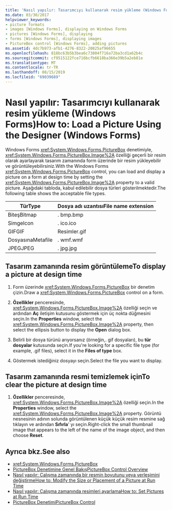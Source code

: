 ```yaml
---
title: 'Nasıl yapılır: Tasarımcıyı kullanarak resim yükleme (Windows Forms)'
ms.date: 03/30/2017
helpviewer_keywords:
- picture formats
- images [Windows Forms], displaying on Windows Forms
- pictures [Windows Forms], displaying
- forms [Windows Forms], displaying images
- PictureBox control [Windows Forms], adding pictures
ms.assetid: 4dc7b973-afb1-4276-8322-20825af96655
ms.openlocfilehash: 818bc63b5b3bea6c73804f716a72ba3cd1a62b4c
ms.sourcegitcommit: cf9515122fce716bcfb6618ba366e39b5a2eb81e
ms.translationtype: MT
ms.contentlocale: tr-TR
ms.lasthandoff: 08/15/2019
ms.locfileid: "69039689"
---
```

# <a name="how-to-load-a-picture-using-the-designer-windows-forms"></a><span data-ttu-id="ecd09-102">Nasıl yapılır: Tasarımcıyı kullanarak resim yükleme (Windows Forms)</span><span class="sxs-lookup"><span data-stu-id="ecd09-102">How to: Load a Picture Using the Designer (Windows Forms)</span></span>

<span data-ttu-id="ecd09-103">Windows Forms <xref:System.Windows.Forms.PictureBox> denetimiyle, <xref:System.Windows.Forms.PictureBox.Image%2A> özelliği geçerli bir resim olarak ayarlayarak tasarım zamanında form üzerinde bir resim yükleyebilir ve görüntüleyebilirsiniz.</span><span class="sxs-lookup"><span data-stu-id="ecd09-103">With the Windows Forms <xref:System.Windows.Forms.PictureBox> control, you can load and display a picture on a form at design time by setting the <xref:System.Windows.Forms.PictureBox.Image%2A> property to a valid picture.</span></span> <span data-ttu-id="ecd09-104">Aşağıdaki tabloda, kabul edilebilir dosya türleri gösterilmektedir.</span><span class="sxs-lookup"><span data-stu-id="ecd09-104">The following table shows the acceptable file types.</span></span>

|<span data-ttu-id="ecd09-105">Tür</span><span class="sxs-lookup"><span data-stu-id="ecd09-105">Type</span></span>|<span data-ttu-id="ecd09-106">Dosya adı uzantısı</span><span class="sxs-lookup"><span data-stu-id="ecd09-106">File name extension</span></span>|
|---|---|
|<span data-ttu-id="ecd09-107">Biteş</span><span class="sxs-lookup"><span data-stu-id="ecd09-107">Bitmap</span></span>|<span data-ttu-id="ecd09-108">. bmp</span><span class="sxs-lookup"><span data-stu-id="ecd09-108">.bmp</span></span>|
|<span data-ttu-id="ecd09-109">Simge</span><span class="sxs-lookup"><span data-stu-id="ecd09-109">Icon</span></span>|<span data-ttu-id="ecd09-110">. ico</span><span class="sxs-lookup"><span data-stu-id="ecd09-110">.ico</span></span>|
|<span data-ttu-id="ecd09-111">GIF</span><span class="sxs-lookup"><span data-stu-id="ecd09-111">GIF</span></span>|<span data-ttu-id="ecd09-112">Resimler</span><span class="sxs-lookup"><span data-stu-id="ecd09-112">.gif</span></span>|
|<span data-ttu-id="ecd09-113">Dosyasına</span><span class="sxs-lookup"><span data-stu-id="ecd09-113">Metafile</span></span>|<span data-ttu-id="ecd09-114">. wmf</span><span class="sxs-lookup"><span data-stu-id="ecd09-114">.wmf</span></span>|
|<span data-ttu-id="ecd09-115">JPEG</span><span class="sxs-lookup"><span data-stu-id="ecd09-115">JPEG</span></span>|<span data-ttu-id="ecd09-116">. jpg</span><span class="sxs-lookup"><span data-stu-id="ecd09-116">.jpg</span></span>|

## <a name="to-display-a-picture-at-design-time"></a><span data-ttu-id="ecd09-117">Tasarım zamanında resim görüntüleme</span><span class="sxs-lookup"><span data-stu-id="ecd09-117">To display a picture at design time</span></span>

1. <span data-ttu-id="ecd09-118">Form üzerinde <xref:System.Windows.Forms.PictureBox> bir denetim çizin.</span><span class="sxs-lookup"><span data-stu-id="ecd09-118">Draw a <xref:System.Windows.Forms.PictureBox> control on a form.</span></span>

2. <span data-ttu-id="ecd09-119">**Özellikler** penceresinde, <xref:System.Windows.Forms.PictureBox.Image%2A> özelliği seçin ve ardından **Aç** iletişim kutusunu göstermek için üç nokta düğmesini seçin.</span><span class="sxs-lookup"><span data-stu-id="ecd09-119">In the **Properties** window, select the <xref:System.Windows.Forms.PictureBox.Image%2A> property, then select the ellipsis button to display the **Open** dialog box.</span></span>

3. <span data-ttu-id="ecd09-120">Belirli bir dosya türünü arıyorsanız (örneğin,. gif dosyaları), bu **tür dosyalar** kutusunda seçin.</span><span class="sxs-lookup"><span data-stu-id="ecd09-120">If you're looking for a specific file type (for example, .gif files), select it in the **Files of type** box.</span></span>

4. <span data-ttu-id="ecd09-121">Göstermek istediğiniz dosyayı seçin.</span><span class="sxs-lookup"><span data-stu-id="ecd09-121">Select the file you want to display.</span></span>

## <a name="to-clear-the-picture-at-design-time"></a><span data-ttu-id="ecd09-122">Tasarım zamanında resmi temizlemek için</span><span class="sxs-lookup"><span data-stu-id="ecd09-122">To clear the picture at design time</span></span>

1. <span data-ttu-id="ecd09-123">**Özellikler** penceresinde, <xref:System.Windows.Forms.PictureBox.Image%2A> özelliği seçin.</span><span class="sxs-lookup"><span data-stu-id="ecd09-123">In the **Properties** window, select the <xref:System.Windows.Forms.PictureBox.Image%2A> property.</span></span> <span data-ttu-id="ecd09-124">Görüntü nesnesinin adının solunda görüntülenen küçük küçük resim resmine sağ tıklayın ve ardından **Sıfırla**' yı seçin.</span><span class="sxs-lookup"><span data-stu-id="ecd09-124">Right-click the small thumbnail image that appears to the left of the name of the image object, and then choose **Reset**.</span></span>

## <a name="see-also"></a><span data-ttu-id="ecd09-125">Ayrıca bkz.</span><span class="sxs-lookup"><span data-stu-id="ecd09-125">See also</span></span>

- <xref:System.Windows.Forms.PictureBox>
- [<span data-ttu-id="ecd09-126">PictureBox Denetimine Genel Bakış</span><span class="sxs-lookup"><span data-stu-id="ecd09-126">PictureBox Control Overview</span></span>](picturebox-control-overview-windows-forms.md)
- [<span data-ttu-id="ecd09-127">Nasıl yapılır: Çalışma zamanında bir resmin boyutunu veya yerleşimini değiştirme</span><span class="sxs-lookup"><span data-stu-id="ecd09-127">How to: Modify the Size or Placement of a Picture at Run Time</span></span>](how-to-modify-the-size-or-placement-of-a-picture-at-run-time-windows-forms.md)
- [<span data-ttu-id="ecd09-128">Nasıl yapılır: Çalışma zamanında resimleri ayarlama</span><span class="sxs-lookup"><span data-stu-id="ecd09-128">How to: Set Pictures at Run Time</span></span>](how-to-set-pictures-at-run-time-windows-forms.md)
- [<span data-ttu-id="ecd09-129">PictureBox Denetimi</span><span class="sxs-lookup"><span data-stu-id="ecd09-129">PictureBox Control</span></span>](picturebox-control-windows-forms.md)
